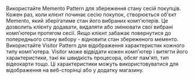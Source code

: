 Використайте Memento Pattern для збереження стану сесій покупців. Кожен раз, коли клієнт починає сесію покупок, створюється об'єкт Memento, який зберігатиме стан його вибраних комп'ютерів. Це дозволить клієнту додавати, видаляти або змінювати свої вибрані комп'ютери протягом сесії. Якщо клієнт забажає повернутися до попереднього стану вибору - відновити стан збереженого мементо.
Використайте Visitor Pattern для відображення характеристик кожного типу комп'ютера. Visitor може відвідати кожен комп'ютер і витягти його характеристики, такі як швидкість процесора, обсяг пам'яті, тип відеокарти тощо. Ці характеристики можуть використовуватися для відображення на веб-сторінці або у додатку магазину.